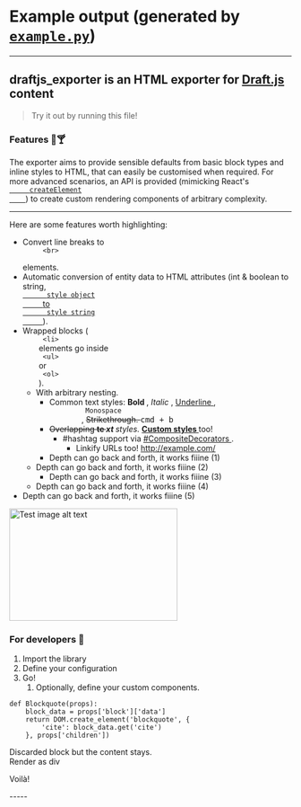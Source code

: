 
# Example output (generated by [`example.py`](../example.py))

-----
<h2>
   draftjs_exporter is an HTML exporter for
   <a href="https://github.com/facebook/draft-js">
    Draft.js
   </a>
   content
  </h2>
  <blockquote cite="http://example.com/">
   Try it out by running this file!
  </blockquote>
  <h3 class="u-text-center">
   Features 📝🍸
  </h3>
  <p>
   The exporter aims to provide sensible defaults from basic block types and inline styles to HTML, that can easily be customised when required. For more advanced scenarios, an API is provided (mimicking React's
   <a href="https://facebook.github.io/react/docs/top-level-api.html#react.createelement">
    <code>
     createElement
    </code>
   </a>
   ) to create custom rendering components of arbitrary complexity.
  </p>
  <hr/>
  <p>
   Here are some features worth highlighting:
  </p>
  <ul class="bullet-list">
   <li>
    Convert line breaks to
    <code>
     &lt;br&gt;
    </code>
    <br/>
    elements.
   </li>
   <li>
    Automatic conversion of entity data to HTML attributes (int &amp; boolean to string,
    <a href="https://facebook.github.io/react/docs/jsx-in-depth.html">
     <code>
      style object
     </code>
     to
     <code>
      style string
     </code>
    </a>
    ).
   </li>
   <li>
    Wrapped blocks (
    <code>
     &lt;li&gt;
    </code>
    elements go inside
    <code>
     &lt;ul&gt;
    </code>
    or
    <code>
     &lt;ol&gt;
    </code>
    ).
    <ul class="bullet-list">
     <li>
      With arbitrary nesting.
      <ul class="bullet-list">
       <li>
        Common text styles:
        <strong>
         Bold
        </strong>
        ,
        <em>
         Italic
        </em>
        ,
        <u>
         Underline
        </u>
        ,
        <code>
         Monospace
        </code>
        ,
        <s>
         Strikethrough.
        </s>
        <kbd>
         cmd + b
        </kbd>
       </li>
       <li>
        <s>
         Overlapping
        </s>
        <strong>
         <s>
          te
         </s>
        </strong>
        <strong>
         <em>
          xt
         </em>
        </strong>
        <em>
         styles.
        </em>
        <strong style="text-decoration: underline;">
         Custom styles
        </strong>
        too!
        <ul class="bullet-list">
         <li>
          <span class="hashtag">
           #hashtag
          </span>
          support via
          <a href="https://github.com/springload/draftjs_exporter/pull/17">
           #CompositeDecorators
          </a>
          .
          <ul class="bullet-list">
           <li>
            Linkify URLs too!
            <a href="http://example.com/">
             http://example.com/
            </a>
           </li>
          </ul>
         </li>
        </ul>
       </li>
       <li>
        Depth can go back and forth, it works fiiine (1)
       </li>
      </ul>
     </li>
     <li>
      Depth can go back and forth, it works fiiine (2)
      <ul class="bullet-list">
       <li>
        Depth can go back and forth, it works fiiine (3)
       </li>
      </ul>
     </li>
     <li>
      Depth can go back and forth, it works fiiine (4)
     </li>
    </ul>
   </li>
   <li>
    Depth can go back and forth, it works fiiine (5)
   </li>
  </ul>
  <img alt="Test image alt text" height="200" src="https://placekitten.com/g/300/200" width="300"/>
  <h3 class="u-text-center">
   For developers 🚀
  </h3>
  <ol class="list--depth-0">
   <li class="list-item--depth-0">
    Import the library
   </li>
   <li class="list-item--depth-0">
    Define your configuration
   </li>
   <li class="list-item--depth-0">
    Go!
    <ol class="list--depth-1">
     <li class="list-item--depth-1">
      Optionally, define your custom components.
     </li>
    </ol>
   </li>
  </ol>
  <pre><code>def Blockquote(props):
    block_data = props['block']['data']
    return DOM.create_element('blockquote', {
        'cite': block_data.get('cite')
    }, props['children'])
</code></pre>
  Discarded block but the content stays.
  <div>
   Render as
   <span class="missing-entity">
    div
   </span>
  </div>
  <p>
   Voilà!
  </p>
-----
